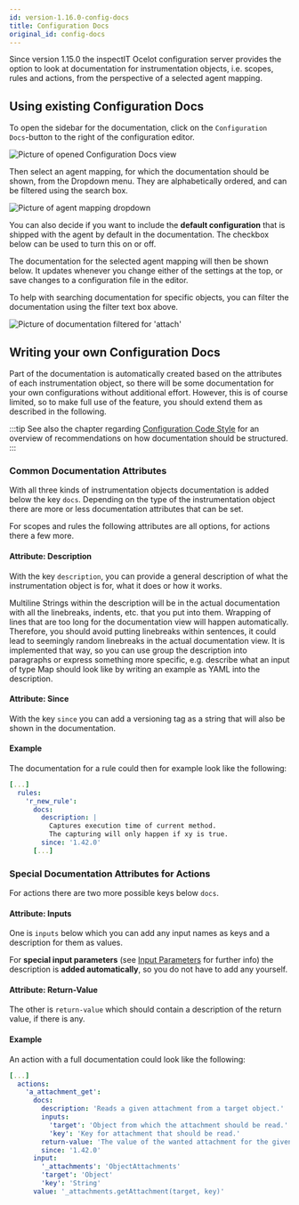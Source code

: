 ```yaml
---
id: version-1.16.0-config-docs
title: Configuration Docs
original_id: config-docs
---
```


Since version 1.15.0 the inspectIT Ocelot configuration server provides the option to look at documentation for instrumentation objects, i.e. scopes, rules and actions, from the perspective of a selected agent mapping.

## Using existing Configuration Docs

To open the sidebar for the documentation, click on the `Configuration Docs`-button to the right of the configuration editor.

![Picture of opened Configuration Docs view](assets/config-docs-button.png)

Then select an agent mapping, for which the documentation should be shown, from the Dropdown menu. 
They are alphabetically ordered, and can be filtered using the search box.

![Picture of agent mapping dropdown](assets/config-docs-dropdown.png)

You can also decide if you want to include the **default configuration** that is shipped with the agent by default in the documentation.
The checkbox below can be used to turn this on or off.

The documentation for the selected agent mapping will then be shown below.
It updates whenever you change either of the settings at the top, or save changes to a configuration file in the editor.

To help with searching documentation for specific objects, you can filter the documentation using the filter text box above.

![Picture of documentation filtered for 'attach'](assets/config-docs-filter.png)


## Writing your own Configuration Docs

Part of the documentation is automatically created based on the attributes of each instrumentation object, so there will be some documentation for your own configurations without additional effort.
However, this is of course limited, so to make full use of the feature, you should extend them as described in the following.

:::tip
See also the chapter regarding [Configuration Code Style](instrumentation/code-style.md) for an overview of recommendations on how documentation should be structured. 
:::

### Common Documentation Attributes

With all three kinds of instrumentation objects documentation is added below the key `docs`.
Depending on the type of the instrumentation object there are more or less documentation attributes that can be set.

For scopes and rules the following attributes are all options, for actions there a few more.

#### Attribute: Description

With the key `description`, you can provide a general description of what the instrumentation object is for, what it does or how it works.

Multiline Strings within the description will be in the actual documentation with all the linebreaks, indents, etc. that you put into them. 
Wrapping of lines that are too long for the documentation view will happen automatically. 
Therefore, you should avoid putting linebreaks within sentences, it could lead to seemingly random linebreaks in the actual documentation view. 
It is implemented that way, so you can use group the description into paragraphs or express something more specific, e.g. describe what an input of type Map should look like by writing an example as YAML into the description.  

#### Attribute: Since

With the key `since` you can add a versioning tag as a string that will also be shown in the documentation.

#### Example

The documentation for a rule could then for example look like the following:

```YAML
[...]
  rules:
    'r_new_rule':
      docs:
        description: |
          Captures execution time of current method.
          The capturing will only happen if xy is true.
        since: '1.42.0'
      [...]
```

### Special Documentation Attributes for Actions

For actions there are two more possible keys below `docs`.

#### Attribute: Inputs

One is `inputs` below which you can add any input names as keys and a description for them as values.

For **special input parameters** (see [Input Parameters](instrumentation/rules.md#input-parameters) for further info) the description is **added automatically**, so you do not have to add any yourself.

#### Attribute: Return-Value

The other is `return-value` which should contain a description of the return value, if there is any.

#### Example

An action with a full documentation could look like the following:

```YAML
[...]
  actions:
    'a_attachment_get':
      docs:
        description: 'Reads a given attachment from a target object.'
        inputs:
          'target': 'Object from which the attachment should be read.'
          'key': 'Key for attachment that should be read.'
        return-value: 'The value of the wanted attachment for the given object.'
        since: '1.42.0'
      input:
        '_attachments': 'ObjectAttachments'
        'target': 'Object'
        'key': 'String'
      value: '_attachments.getAttachment(target, key)'
```